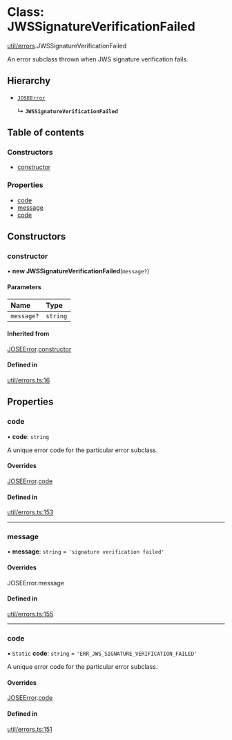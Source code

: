 # Class: JWSSignatureVerificationFailed

[util/errors](../modules/util_errors.md).JWSSignatureVerificationFailed

An error subclass thrown when JWS signature verification fails.

## Hierarchy

- [`JOSEError`](util_errors.JOSEError.md)

  ↳ **`JWSSignatureVerificationFailed`**

## Table of contents

### Constructors

- [constructor](util_errors.JWSSignatureVerificationFailed.md#constructor)

### Properties

- [code](util_errors.JWSSignatureVerificationFailed.md#code)
- [message](util_errors.JWSSignatureVerificationFailed.md#message)
- [code](util_errors.JWSSignatureVerificationFailed.md#code)

## Constructors

### constructor

• **new JWSSignatureVerificationFailed**(`message?`)

#### Parameters

| Name | Type |
| :------ | :------ |
| `message?` | `string` |

#### Inherited from

[JOSEError](util_errors.JOSEError.md).[constructor](util_errors.JOSEError.md#constructor)

#### Defined in

[util/errors.ts:16](https://github.com/panva/jose/blob/v3.16.0/src/util/errors.ts#L16)

## Properties

### code

• **code**: `string`

A unique error code for the particular error subclass.

#### Overrides

[JOSEError](util_errors.JOSEError.md).[code](util_errors.JOSEError.md#code)

#### Defined in

[util/errors.ts:153](https://github.com/panva/jose/blob/v3.16.0/src/util/errors.ts#L153)

___

### message

• **message**: `string` = `'signature verification failed'`

#### Overrides

JOSEError.message

#### Defined in

[util/errors.ts:155](https://github.com/panva/jose/blob/v3.16.0/src/util/errors.ts#L155)

___

### code

▪ `Static` **code**: `string` = `'ERR_JWS_SIGNATURE_VERIFICATION_FAILED'`

A unique error code for the particular error subclass.

#### Overrides

[JOSEError](util_errors.JOSEError.md).[code](util_errors.JOSEError.md#code)

#### Defined in

[util/errors.ts:151](https://github.com/panva/jose/blob/v3.16.0/src/util/errors.ts#L151)
